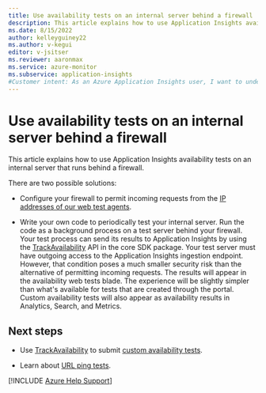```yaml
--- 
title: Use availability tests on an internal server behind a firewall
description: This article explains how to use Application Insights availability tests on an internal server that runs behind a firewall.
ms.date: 8/15/2022
author: kelleyguiney22
ms.author: v-kegui
editor: v-jsitser
ms.reviewer: aaronmax
ms.service: azure-monitor
ms.subservice: application-insights
#Customer intent: As an Azure Application Insights user, I want to understand how to use Application Insights availability tests on an internal server that runs behind a firewall so that I can effectively monitor Azure applications while my firewall is enabled.  
---
```


# Use availability tests on an internal server behind a firewall

This article explains how to use Application Insights availability tests on an internal server that runs behind a firewall.  

There are two possible solutions:

- Configure your firewall to permit incoming requests from the [IP addresses of our web test agents](/azure/azure-monitor/app/ip-addresses).

- Write your own code to periodically test your internal server. Run the code as a background process on a test server behind your firewall. Your test process can send its results to Application Insights by using the [TrackAvailability](xref:Microsoft.ApplicationInsights.TelemetryClient.TrackAvailability%2A) API in the core SDK package. Your test server must have outgoing access to the Application Insights ingestion endpoint. However, that condition poses a much smaller security risk than the alternative of permitting incoming requests. The results will appear in the availability web tests blade. The experience will be slightly simpler than what's available for tests that are created through the portal. Custom availability tests will also appear as availability results in Analytics, Search, and Metrics.

## Next steps

- Use [TrackAvailability](xref:Microsoft.ApplicationInsights.TelemetryClient.TrackAvailability%2A) to submit [custom availability tests](/azure/azure-monitor/app/availability-azure-functions).

- Learn about [URL ping tests](/azure/azure-monitor/app/monitor-web-app-availability).

[!INCLUDE [Azure Help Support](../../../includes/azure-help-support.md)]
